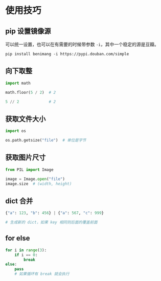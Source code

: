 # 使用技巧

## pip 设置镜像源

可以统一设置，也可以在有需要的时候带参数 `-i`，其中一个稳定的源是豆瓣。

```
pip install benimang -i https://pypi.douban.com/simple
```


## 向下取整

``` py
import math

math.floor(5 / 2)  # 2

5 // 2             # 2
```


## 获取文件大小

``` py
import os

os.path.getsize("file")  # 单位是字节
```


## 获取图片尺寸

``` py
from PIL import Image

image = Image.open("file")
image.size  # (width, height)
```


## dict 合并

``` py
{"a": 123, "b": 456} | {"a": 567, "c": 999}

# 生成新的 dict，如果 key 相同则后面的覆盖前面
```


## for else

``` py
for i in range(3):
    if i == 0:
        break
else:
    pass
    # 如果循环有 break 就会执行
```
